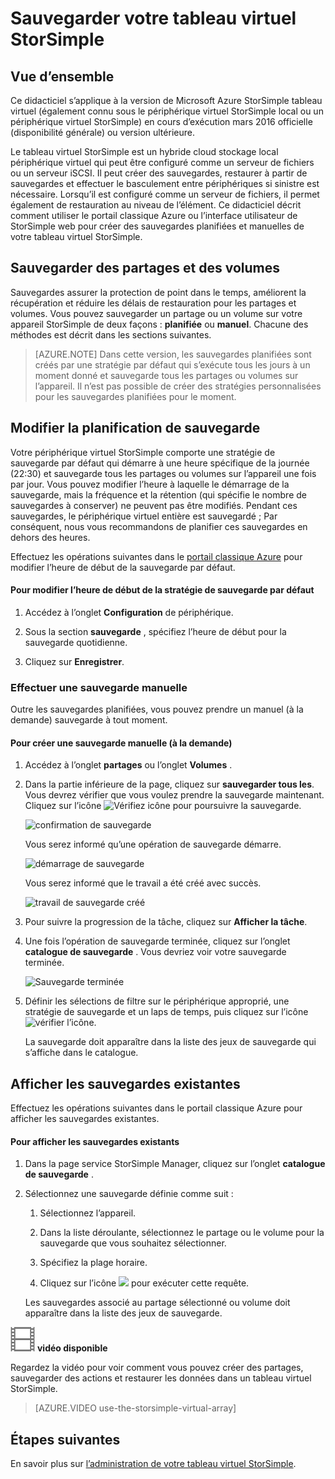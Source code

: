 <properties 
   pageTitle="Didacticiel sauvegarde tableau virtuel StorSimple | Microsoft Azure"
   description="Décrit comment faire pour sauvegarder tableau virtuel StorSimple partages et des volumes."
   services="storsimple"
   documentationCenter="NA"
   authors="alkohli"
   manager="carmonm"
   editor="" />
<tags 
   ms.service="storsimple"
   ms.devlang="NA"
   ms.topic="article"
   ms.tgt_pltfrm="NA"
   ms.workload="TBD"
   ms.date="06/07/2016"
   ms.author="alkohli" />

# <a name="back-up-your-storsimple-virtual-array"></a>Sauvegarder votre tableau virtuel StorSimple

## <a name="overview"></a>Vue d’ensemble 

Ce didacticiel s’applique à la version de Microsoft Azure StorSimple tableau virtuel (également connu sous le périphérique virtuel StorSimple local ou un périphérique virtuel StorSimple) en cours d’exécution mars 2016 officielle (disponibilité générale) ou version ultérieure.

Le tableau virtuel StorSimple est un hybride cloud stockage local périphérique virtuel qui peut être configuré comme un serveur de fichiers ou un serveur iSCSI. Il peut créer des sauvegardes, restaurer à partir de sauvegardes et effectuer le basculement entre périphériques si sinistre est nécessaire. Lorsqu’il est configuré comme un serveur de fichiers, il permet également de restauration au niveau de l’élément. Ce didacticiel décrit comment utiliser le portail classique Azure ou l’interface utilisateur de StorSimple web pour créer des sauvegardes planifiées et manuelles de votre tableau virtuel StorSimple.


## <a name="back-up-shares-and-volumes"></a>Sauvegarder des partages et des volumes

Sauvegardes assurer la protection de point dans le temps, améliorent la récupération et réduire les délais de restauration pour les partages et volumes. Vous pouvez sauvegarder un partage ou un volume sur votre appareil StorSimple de deux façons : **planifiée** ou **manuel**. Chacune des méthodes est décrit dans les sections suivantes.

> [AZURE.NOTE] Dans cette version, les sauvegardes planifiées sont créés par une stratégie par défaut qui s’exécute tous les jours à un moment donné et sauvegarde tous les partages ou volumes sur l’appareil. Il n’est pas possible de créer des stratégies personnalisées pour les sauvegardes planifiées pour le moment.

## <a name="change-the-backup-schedule"></a>Modifier la planification de sauvegarde

Votre périphérique virtuel StorSimple comporte une stratégie de sauvegarde par défaut qui démarre à une heure spécifique de la journée (22:30) et sauvegarde tous les partages ou volumes sur l’appareil une fois par jour. Vous pouvez modifier l’heure à laquelle le démarrage de la sauvegarde, mais la fréquence et la rétention (qui spécifie le nombre de sauvegardes à conserver) ne peuvent pas être modifiés. Pendant ces sauvegardes, le périphérique virtuel entière est sauvegardé ; Par conséquent, nous vous recommandons de planifier ces sauvegardes en dehors des heures.

Effectuez les opérations suivantes dans le [portail classique Azure](https://manage.windowsazure.com/) pour modifier l’heure de début de la sauvegarde par défaut.

#### <a name="to-change-the-start-time-for-the-default-backup-policy"></a>Pour modifier l’heure de début de la stratégie de sauvegarde par défaut

1. Accédez à l’onglet **Configuration** de périphérique.

2. Sous la section **sauvegarde** , spécifiez l’heure de début pour la sauvegarde quotidienne.

3. Cliquez sur **Enregistrer**.

### <a name="take-a-manual-backup"></a>Effectuer une sauvegarde manuelle

Outre les sauvegardes planifiées, vous pouvez prendre un manuel (à la demande) sauvegarde à tout moment.

#### <a name="to-create-a-manual-on-demand-backup"></a>Pour créer une sauvegarde manuelle (à la demande)

1. Accédez à l’onglet **partages** ou l’onglet **Volumes** .

2. Dans la partie inférieure de la page, cliquez sur **sauvegarder tous les**. Vous devrez vérifier que vous voulez prendre la sauvegarde maintenant. Cliquez sur l’icône ![Vérifiez icône](./media/storsimple-ova-backup/image3.png) pour poursuivre la sauvegarde.

    ![confirmation de sauvegarde](./media/storsimple-ova-backup/image4.png)

    Vous serez informé qu’une opération de sauvegarde démarre.

    ![démarrage de sauvegarde](./media/storsimple-ova-backup/image5.png)

    Vous serez informé que le travail a été créé avec succès.

    ![travail de sauvegarde créé](./media/storsimple-ova-backup/image7.png)

3. Pour suivre la progression de la tâche, cliquez sur **Afficher la tâche**.

4. Une fois l’opération de sauvegarde terminée, cliquez sur l’onglet **catalogue de sauvegarde** . Vous devriez voir votre sauvegarde terminée.

    ![Sauvegarde terminée](./media/storsimple-ova-backup/image8.png)

5. Définir les sélections de filtre sur le périphérique approprié, une stratégie de sauvegarde et un laps de temps, puis cliquez sur l’icône ![vérifier l’icône](./media/storsimple-ova-backup/image3.png).

    La sauvegarde doit apparaître dans la liste des jeux de sauvegarde qui s’affiche dans le catalogue.

## <a name="view-existing-backups"></a>Afficher les sauvegardes existantes

Effectuez les opérations suivantes dans le portail classique Azure pour afficher les sauvegardes existantes.

#### <a name="to-view-existing-backups"></a>Pour afficher les sauvegardes existants

1. Dans la page service StorSimple Manager, cliquez sur l’onglet **catalogue de sauvegarde** .

2. Sélectionnez une sauvegarde définie comme suit :

    1. Sélectionnez l’appareil.

    2. Dans la liste déroulante, sélectionnez le partage ou le volume pour la sauvegarde que vous souhaitez sélectionner.

    3. Spécifiez la plage horaire.

    4. Cliquez sur l’icône ![](./media/storsimple-ova-backup/image3.png) pour exécuter cette requête.

    Les sauvegardes associé au partage sélectionné ou volume doit apparaître dans la liste des jeux de sauvegarde.

![video_icon](./media/storsimple-ova-backup/video_icon.png) **vidéo disponible**

Regardez la vidéo pour voir comment vous pouvez créer des partages, sauvegarder des actions et restaurer les données dans un tableau virtuel StorSimple.

> [AZURE.VIDEO use-the-storsimple-virtual-array]

## <a name="next-steps"></a>Étapes suivantes

En savoir plus sur [l’administration de votre tableau virtuel StorSimple](storsimple-ova-web-ui-admin.md).
